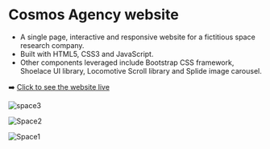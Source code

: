# Cosmos Agency website

- A single page, interactive and responsive website for a fictitious space research company.
- Built with HTML5, CSS3 and JavaScript. 
- Other components leveraged include Bootstrap CSS framework, Shoelace UI library, Locomotive Scroll library and Splide image carousel. 

:arrow_right: [Click to see the website live](https://carellerichards.github.io/cosmos-agency/)

![space3](https://github.com/CarelleRichards/cosmos-agency/assets/137973963/93286d28-29b9-4263-af8a-4070bc503aaf)

![Space2](https://github.com/CarelleRichards/cosmos-agency/assets/137973963/5e2ea50f-a386-4d8e-86bb-d9bcfc64ebe7)

![Space1](https://github.com/CarelleRichards/cosmos-agency/assets/137973963/f2df7838-d8bc-476e-8093-45c59efbe898)
